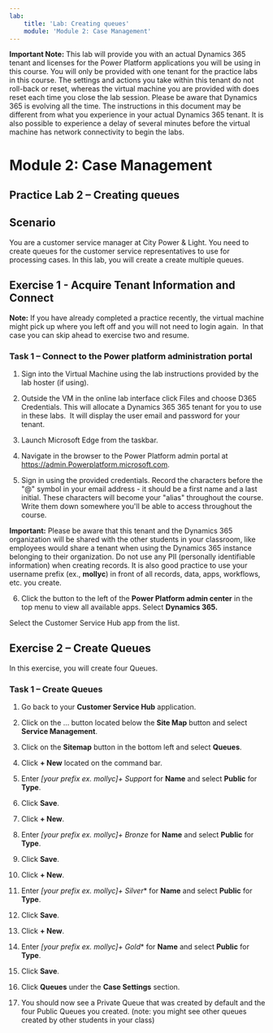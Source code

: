 ```yaml
---
lab:
    title: 'Lab: Creating queues'
    module: 'Module 2: Case Management'
---
```


**Important Note:** This lab will provide you with an actual Dynamics 365 tenant
and licenses for the Power Platform applications you will be using in this
course. You will only be provided with one tenant for the practice labs in this
course. The settings and actions you take within this tenant do not roll-back or
reset, whereas the virtual machine you are provided with does reset each time
you close the lab session. Please be aware that Dynamics 365 is evolving all the time. The
instructions in this document may be different from what you experience in your
actual Dynamics 365 tenant. It is also possible to experience a delay of several
minutes before the virtual machine has network connectivity to begin the labs.

Module 2: Case Management
=========================

## Practice Lab 2 – Creating queues

Scenario
--------

You are a customer service manager at City Power & Light. You need to create
queues for the customer service representatives to use for processing cases. In
this lab, you will create a create multiple queues.



Exercise 1 - Acquire Tenant Information and Connect
---------------------------------------------------

**Note:** If you have already completed a practice recently, the virtual machine
might pick up where you left off and you will not need to login again.  In that
case you can skip ahead to exercise two and resume.

### Task 1 – Connect to the Power platform administration portal

1.  Sign into the Virtual Machine using the lab instructions provided by the lab hoster (if using).

2.  Outside the VM in the online lab interface click Files and choose D365
    Credentials. This will allocate a Dynamics 365 365 tenant for you to use in these
    labs.  It will display the user email and password for your tenant. 

3.  Launch Microsoft Edge from the taskbar. 

4.  Navigate in the browser to the Power Platform admin portal at https://admin.Powerplatform.microsoft.com.

5. Sign in using the provided credentials. Record the characters before the "@" symbol in your email address - it should be a first name and a last initial. These characters will become your "alias" throughout the course. Write them down somewhere you'll be able to access throughout the course.

**Important:** Please be aware that this tenant and the Dynamics 365 organization will be shared with the other students in your classroom, like employees would share a tenant when using the Dynamics 365 instance belonging to their organization. Do not use any PII (personally identifiable information) when creating records. It is also good practice to use your username prefix (ex., **mollyc**) in front of all records, data, apps, workflows, etc. you create.

6. Click the button to the left of the **Power Platform admin center** in the top menu to view all available apps. Select **Dynamics 365.**

Select the Customer Service Hub app from the list.

Exercise 2 – Create Queues
--------------------------

In this exercise, you will create four Queues.

### Task 1 – Create Queues

1.  Go back to your **Customer Service Hub** application.

2.  Click on the … button located below the **Site Map** button and select
    **Service Management**.

3.  Click on the **Sitemap** button in the bottom left and select **Queues**.

4.  Click **+ New** located on the command bar.

5.  Enter *[your prefix ex. mollyc]+ Support* for **Name** and select **Public** for **Type**.

6.  Click **Save**.

7.  Click **+ New**.

8.  Enter *[your prefix ex. mollyc]+ Bronze* for **Name** and select **Public** for **Type**.

9.  Click **Save**.

10. Click **+ New**.

11. Enter *[your prefix ex. mollyc]+ Silver** for **Name** and select **Public** for **Type**.

12. Click **Save**.

13. Click **+ New**.

14. Enter *[your prefix ex. mollyc]+ Gold** for **Name** and select **Public** for **Type**.

15. Click **Save**.

16. Click **Queues** under the **Case Settings** section.

17. You should now see a Private Queue that was created by default and the four
    Public Queues you created. (note: you might see other queues created by other students in your class)
